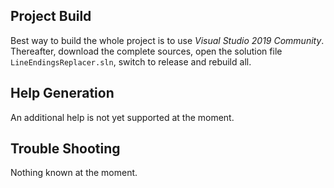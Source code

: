 ## Project Build

Best way to build the whole project is to use _Visual Studio 2019 Community_. Thereafter, 
download the complete sources, open the solution file `LineEndingsReplacer.sln`, switch to 
release and rebuild all.

## Help Generation

An additional help is not yet supported at the moment.

## Trouble Shooting

Nothing known at the moment.
